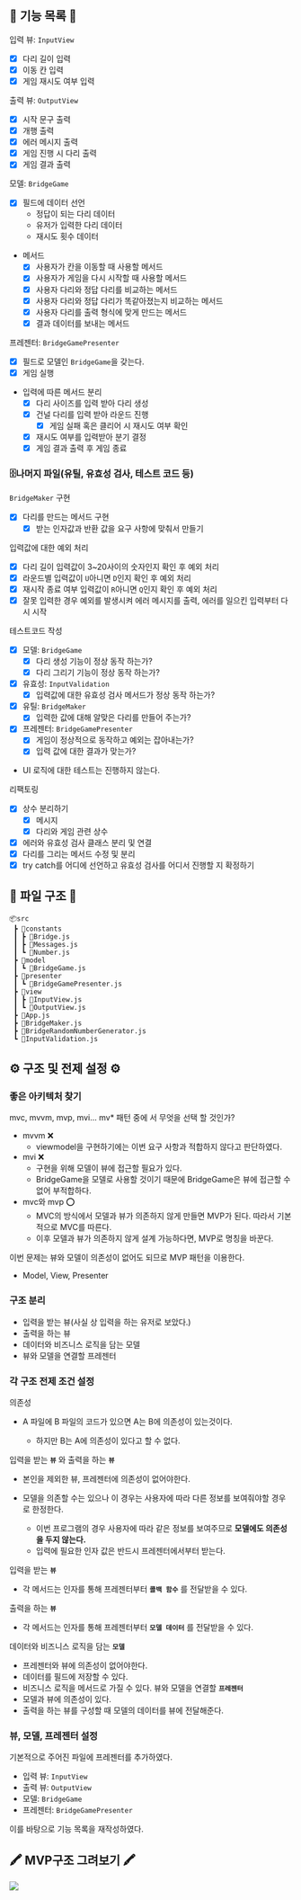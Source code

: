 ## 🚀 기능 목록 🚀

입력 뷰: `InputView`

- [x] 다리 길이 입력
- [x] 이동 칸 입력
- [x] 게임 재시도 여부 입력

출력 뷰: `OutputView`

- [x] 시작 문구 출력
- [x] 개행 출력
- [x] 에러 메시지 출력
- [x] 게임 진행 시 다리 출력
- [x] 게임 결과 출력

모델: `BridgeGame`

- [x] 필드에 데이터 선언
  - 정답이 되는 다리 데이터
  - 유저가 입력한 다리 데이터
  - 재시도 횟수 데이터
- 메서드
  - [x] 사용자가 칸을 이동할 때 사용할 메서드
  - [x] 사용자가 게임을 다시 시작할 때 사용할 메서드
  - [x] 사용자 다리와 정답 다리를 비교하는 메서드
  - [x] 사용자 다리와 정답 다리가 똑같아졌는지 비교하는 메서드
  - [x] 사용자 다리를 출력 형식에 맞게 만드는 메서드
  - [x] 결과 데이터를 보내는 메서드

프레젠터: `BridgeGamePresenter`

- [x] 필드로 모델인 `BridgeGame`을 갖는다.
- [x] 게임 실행
- 입력에 따른 메서드 분리
  - [x] 다리 사이즈를 입력 받아 다리 생성
  - [x] 건널 다리를 입력 받아 라운드 진행
    - [x] 게임 실패 혹은 클리어 시 재시도 여부 확인
  - [x] 재시도 여부를 입력받아 분기 결정
  - [x] 게임 결과 출력 후 게임 종료

### 🗄️나머지 파일(유틸, 유효성 검사, 테스트 코드 등)

`BridgeMaker` 구현

- [x] 다리를 만드는 메서드 구현
  - [x] 받는 인자값과 반환 값을 요구 사항에 맞춰서 만들기

입력값에 대한 예외 처리

- [x] 다리 길이 입력값이 3~20사이의 숫자인지 확인 후 예외 처리
- [x] 라운드별 입력값이 `U`아니면 `D`인지 확인 후 예외 처리
- [x] 재시작 종료 여부 입력값이 `R`아니면 `Q`인지 확인 후 예외 처리
- [x] 잘못 입력한 경우 예외를 발생시켜 에러 메시지를 출력, 에러를 일으킨 입력부터 다시 시작

테스트코드 작성

- [x] 모델: `BridgeGame`
  - [x] 다리 생성 기능이 정상 동작 하는가?
  - [x] 다리 그리기 기능이 정상 동작 하는가?
- [x] 유효성: `InputValidation`
  - [x] 입력값에 대한 유효성 검사 메서드가 정상 동작 하는가?
- [x] 유틸: `BridgeMaker`
  - [x] 입력한 값에 대해 알맞은 다리를 만들어 주는가?
- [x] 프레젠터: `BridgeGamePresenter`
  - [x] 게임이 정상적으로 동작하고 예외는 잡아내는가?
  - [x] 입력 값에 대한 결과가 맞는가?
- UI 로직에 대한 테스트는 진행하지 않는다.

리팩토링

- [x] 상수 분리하기
  - [x] 메시지
  - [x] 다리와 게임 관련 상수
- [x] 에러와 유효성 검사 클래스 분리 및 연결
- [x] 다리를 그리는 메서드 수정 및 분리
- [x] try catch를 어디에 선언하고 유효성 검사를 어디서 진행할 지 확정하기

## 🧱 파일 구조 🧱

```
📦src
 ┣ 📂constants
 ┃ ┣ 📜Bridge.js
 ┃ ┣ 📜Messages.js
 ┃ ┗ 📜Number.js
 ┣ 📂model
 ┃ ┗ 📜BridgeGame.js
 ┣ 📂presenter
 ┃ ┗ 📜BridgeGamePresenter.js
 ┣ 📂view
 ┃ ┣ 📜InputView.js
 ┃ ┗ 📜OutputView.js
 ┣ 📜App.js
 ┣ 📜BridgeMaker.js
 ┣ 📜BridgeRandomNumberGenerator.js
 ┗ 📜InputValidation.js
```

## ⚙️ 구조 및 전제 설정 ⚙️

### 좋은 아키텍처 찾기

mvc, mvvm, mvp, mvi... mv\* 패턴 중에 서 무엇을 선택 할 것인가?

- mvvm ❌
  - viewmodel을 구현하기에는 이번 요구 사항과 적합하지 않다고 판단하였다.
- mvi ❌
  - 구현을 위해 모델이 뷰에 접근할 필요가 있다.
  - BridgeGame을 모델로 사용할 것이기 때문에 BridgeGame은 뷰에 접근할 수 없어 부적합하다.
- mvc와 mvp ⭕
  - MVC의 방식에서 모델과 뷰가 의존하지 않게 만들면 MVP가 된다. 따라서 기본적으로 MVC를 따른다.
  - 이후 모델과 뷰가 의존하지 않게 설계 가능하다면, MVP로 명칭을 바꾼다.

이번 문제는 뷰와 모델이 의존성이 없어도 되므로 MVP 패턴을 이용한다.

- Model, View, Presenter

### 구조 분리

- 입력을 받는 뷰(사실 상 입력을 하는 유저로 보았다.)
- 출력을 하는 뷰
- 데이터와 비즈니스 로직을 담는 모델
- 뷰와 모델을 연결할 프레젠터

### 각 구조 전제 조건 설정

의존성

- A 파일에 B 파일의 코드가 있으면 A는 B에 의존성이 있는것이다.

  - 하지만 B는 A에 의존성이 있다고 할 수 없다.

입력을 받는 **`뷰`** 와 출력을 하는 **`뷰`**

- 본인을 제외한 뷰, 프레젠터에 의존성이 없어야한다.
- 모델을 의존할 수는 있으나 이 경우는 사용자에 따라 다른 정보를 보여줘야할 경우로 한정한다.

  - 이번 프로그램의 경우 사용자에 따라 같은 정보를 보여주므로 **모델에도 의존성을 두지 않는다.**
  - 입력에 필요한 인자 값은 반드시 프레젠터에서부터 받는다.

입력을 받는 **`뷰`**

- 각 메서드는 인자를 통해 프레젠터부터 **`콜백 함수`** 를 전달받을 수 있다.

출력을 하는 **`뷰`**

- 각 메서드는 인자를 통해 프레젠터부터 **`모델 데이터`** 를 전달받을 수 있다.

데이터와 비즈니스 로직을 담는 **`모델`**

- 프레젠터와 뷰에 의존성이 없어야한다.
- 데이터를 필드에 저장할 수 있다.
- 비즈니스 로직을 메서드로 가질 수 있다. 뷰와 모델을 연결할 **`프레젠터`**
- 모델과 뷰에 의존성이 있다.
- 출력을 하는 뷰를 구성할 때 모델의 데이터를 뷰에 전달해준다.

### 뷰, 모델, 프레젠터 설정

기본적으로 주어진 파일에 프레젠터를 추가하였다.

- 입력 뷰: `InputView`
- 출력 뷰: `OutputView`
- 모델: `BridgeGame`
- 프레젠터: `BridgeGamePresenter`

이를 바탕으로 기능 목록을 재작성하였다.

## 🖍️ MVP구조 그려보기 🖍️

<img src="https://imgur.com/rDFRQyq.png">
